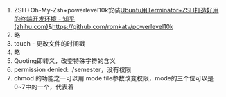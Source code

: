 1. ZSH+Oh-My-Zsh+powerlevel10k安装[Ubuntu用Terminator+ZSH打造好用的终端开发环境 - 知乎 (zhihu.com)](https://zhuanlan.zhihu.com/p/346665734)&https://github.com/romkatv/powerlevel10k
2. 略
3. touch - 更改文件的时间戳
4. 略
5. Quoting即转义，改变特殊字符的含义
6. permission denied: ./semester，没有权限
7. chmod 的功能之一可以用 mode file参数改变权限，mode的三个位可以是0~7中的一个，代表着